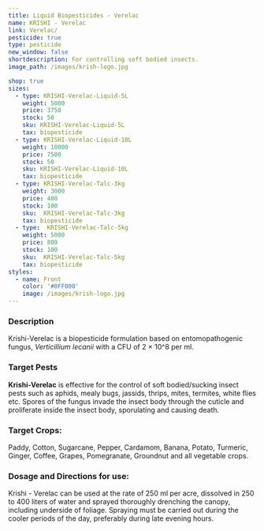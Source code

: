 ```yaml
---
title: Liquid Biopesticides - Verelac
name: KRISHI - Verelac
link: Verelac/
pesticide: true
type: pesticide
new_window: false
shortdescription: For controlling soft bodied insects.
image_path: /images/krish-logo.jpg

shop: true
sizes:
  - type: KRISHI-Verelac-Liquid-5L
    weight: 5000
    price: 3750
    stock: 50
    sku: KRISHI-Verelac-Liquid-5L
    tax: biopesticide
  - type: KRISHI-Verelac-Liquid-10L
    weight: 10000
    price: 7500
    stock: 50
    sku: KRISHI-Verelac-Liquid-10L
    tax: biopesticide
  - type: KRISHI-Verelac-Talc-3kg
    weight: 3000
    price: 480
    stock: 100
    sku:  KRISHI-Verelac-Talc-3kg
    tax: biopesticide
  - type:  KRISHI-Verelac-Talc-5kg
    weight: 5000
    price: 800
    stock: 100
    sku:  KRISHI-Verelac-Talc-5kg
    tax: biopesticide
styles:
  - name: Front
    color: '#0FF000'
    image: /images/krish-logo.jpg
---
```

### Description
Krishi-Verelac is a biopesticide formulation based on entomopathogenic fungus, *Verticillium lecanii* with a CFU of 2 × 10^8 per ml.

### Target Pests
**Krishi-Verelac** is effective for the control of soft bodied/sucking insect pests such as aphids, mealy bugs, jassids, thrips, mites, termites, white flies etc. Spores of the  fungus invade the insect body through the cuticle and proliferate inside the insect body, sporulating and causing death.

### Target Crops:
Paddy, Cotton, Sugarcane, Pepper, Cardamom, Banana, Potato, Turmeric, Ginger, Coffee, Grapes, Pomegranate, Groundnut and all vegetable crops.

### Dosage and Directions for use:
Krishi - Verelac can be used at the rate of 250 ml per acre, dissolved in 250 to 400 liters of water and sprayed thoroughly drenching the canopy, including underside of foliage. Spraying must be carried out during the cooler periods of the day, preferably during late evening hours.

